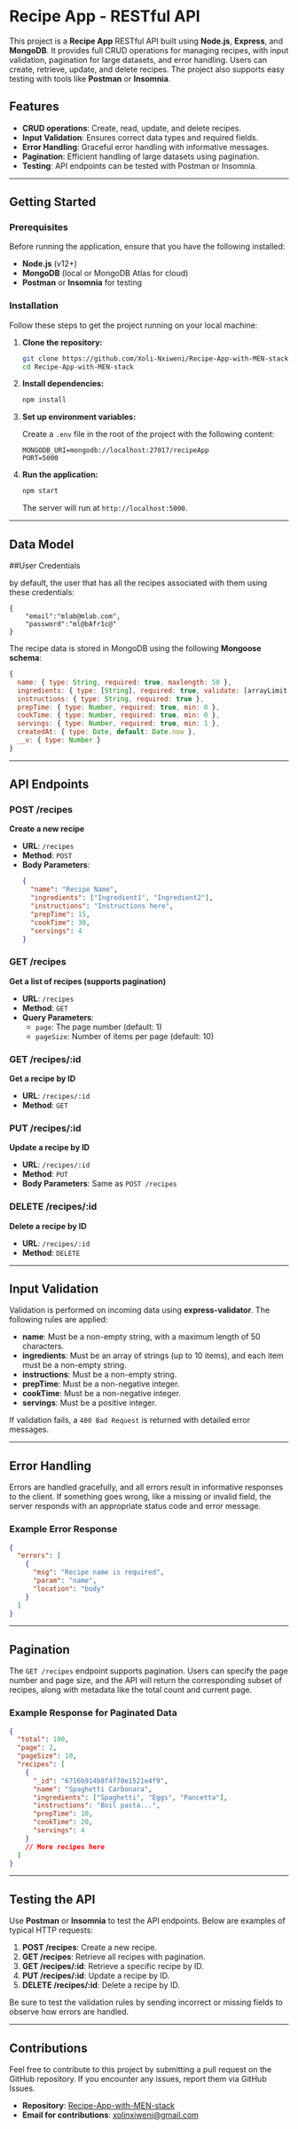 # Recipe App - RESTful API

This project is a **Recipe App** RESTful API built using **Node.js**, **Express**, and **MongoDB**. It provides full CRUD operations for managing recipes, with input validation, pagination for large datasets, and error handling. Users can create, retrieve, update, and delete recipes. The project also supports easy testing with tools like **Postman** or **Insomnia**.

## Features

- **CRUD operations**: Create, read, update, and delete recipes.
- **Input Validation**: Ensures correct data types and required fields.
- **Error Handling**: Graceful error handling with informative messages.
- **Pagination**: Efficient handling of large datasets using pagination.
- **Testing**: API endpoints can be tested with Postman or Insomnia.

---

## Getting Started

### Prerequisites

Before running the application, ensure that you have the following installed:

- **Node.js** (v12+)
- **MongoDB** (local or MongoDB Atlas for cloud)
- **Postman** or **Insomnia** for testing

### Installation

Follow these steps to get the project running on your local machine:

1. **Clone the repository:**
   ```bash
   git clone https://github.com/Xoli-Nxiweni/Recipe-App-with-MEN-stack.git
   cd Recipe-App-with-MEN-stack
   ```

2. **Install dependencies:**
   ```bash
   npm install
   ```

3. **Set up environment variables:**

   Create a `.env` file in the root of the project with the following content:

   ```
   MONGODB_URI=mongodb://localhost:27017/recipeApp
   PORT=5000
   ```

4. **Run the application:**
   ```bash
   npm start
   ```

   The server will run at `http://localhost:5000`.

---

## Data Model

##User Credentials

by default, the user that has all the recipes associated with them using these credentials:
```
{
    "email":"mlab@mlab.com",
    "password":"ml@bAfr1c@"
}
```

The recipe data is stored in MongoDB using the following **Mongoose schema**:

```javascript
{
  name: { type: String, required: true, maxlength: 50 },
  ingredients: { type: [String], required: true, validate: [arrayLimit, 'Exceeds the limit of 10'] },
  instructions: { type: String, required: true },
  prepTime: { type: Number, required: true, min: 0 },
  cookTime: { type: Number, required: true, min: 0 },
  servings: { type: Number, required: true, min: 1 },
  createdAt: { type: Date, default: Date.now },
  __v: { type: Number }
}
```

---

## API Endpoints

### POST /recipes
**Create a new recipe**

- **URL**: `/recipes`
- **Method**: `POST`
- **Body Parameters**:
  ```json
  {
    "name": "Recipe Name",
    "ingredients": ["Ingredient1", "Ingredient2"],
    "instructions": "Instructions here",
    "prepTime": 15,
    "cookTime": 30,
    "servings": 4
  }
  ```

### GET /recipes
**Get a list of recipes (supports pagination)**

- **URL**: `/recipes`
- **Method**: `GET`
- **Query Parameters**:
  - `page`: The page number (default: 1)
  - `pageSize`: Number of items per page (default: 10)

### GET /recipes/:id
**Get a recipe by ID**

- **URL**: `/recipes/:id`
- **Method**: `GET`

### PUT /recipes/:id
**Update a recipe by ID**

- **URL**: `/recipes/:id`
- **Method**: `PUT`
- **Body Parameters**: Same as `POST /recipes`

### DELETE /recipes/:id
**Delete a recipe by ID**

- **URL**: `/recipes/:id`
- **Method**: `DELETE`

---

## Input Validation

Validation is performed on incoming data using **express-validator**. The following rules are applied:

- **name**: Must be a non-empty string, with a maximum length of 50 characters.
- **ingredients**: Must be an array of strings (up to 10 items), and each item must be a non-empty string.
- **instructions**: Must be a non-empty string.
- **prepTime**: Must be a non-negative integer.
- **cookTime**: Must be a non-negative integer.
- **servings**: Must be a positive integer.

If validation fails, a `400 Bad Request` is returned with detailed error messages.

---

## Error Handling

Errors are handled gracefully, and all errors result in informative responses to the client. If something goes wrong, like a missing or invalid field, the server responds with an appropriate status code and error message.

### Example Error Response

```json
{
  "errors": [
    {
      "msg": "Recipe name is required",
      "param": "name",
      "location": "body"
    }
  ]
}
```

---

## Pagination

The `GET /recipes` endpoint supports pagination. Users can specify the page number and page size, and the API will return the corresponding subset of recipes, along with metadata like the total count and current page.

### Example Response for Paginated Data

```json
{
  "total": 100,
  "page": 2,
  "pageSize": 10,
  "recipes": [
    {
      "_id": "6716b914b8f4f70e1521e4f9",
      "name": "Spaghetti Carbonara",
      "ingredients": ["Spaghetti", "Eggs", "Pancetta"],
      "instructions": "Boil pasta...",
      "prepTime": 10,
      "cookTime": 20,
      "servings": 4
    }
    // More recipes here
  ]
}
```

---

## Testing the API

Use **Postman** or **Insomnia** to test the API endpoints. Below are examples of typical HTTP requests:

1. **POST /recipes**: Create a new recipe.
2. **GET /recipes**: Retrieve all recipes with pagination.
3. **GET /recipes/:id**: Retrieve a specific recipe by ID.
4. **PUT /recipes/:id**: Update a recipe by ID.
5. **DELETE /recipes/:id**: Delete a recipe by ID.

Be sure to test the validation rules by sending incorrect or missing fields to observe how errors are handled.

---

## Contributions

Feel free to contribute to this project by submitting a pull request on the GitHub repository. If you encounter any issues, report them via GitHub Issues.

- **Repository**: [Recipe-App-with-MEN-stack](https://github.com/Xoli-Nxiweni/Recipe-App-with-MEN-stack.git)
- **Email for contributions**: xolinxiweni@gmail.com
